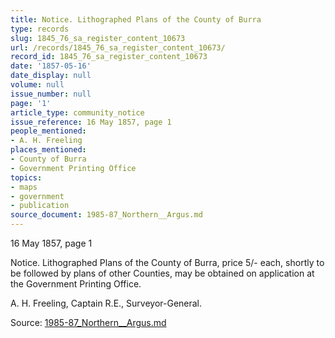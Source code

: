 ```yaml
---
title: Notice. Lithographed Plans of the County of Burra
type: records
slug: 1845_76_sa_register_content_10673
url: /records/1845_76_sa_register_content_10673/
record_id: 1845_76_sa_register_content_10673
date: '1857-05-16'
date_display: null
volume: null
issue_number: null
page: '1'
article_type: community_notice
issue_reference: 16 May 1857, page 1
people_mentioned:
- A. H. Freeling
places_mentioned:
- County of Burra
- Government Printing Office
topics:
- maps
- government
- publication
source_document: 1985-87_Northern__Argus.md
---
```


16 May 1857, page 1

Notice.  Lithographed Plans of the County of Burra, price 5/- each, shortly to be followed by plans of other Counties, may be obtained on application at the Government Printing Office.

A. H. Freeling, Captain R.E., Surveyor-General.


Source: [1985-87_Northern__Argus.md](/downloads/markdown/1985-87_Northern__Argus.md)

